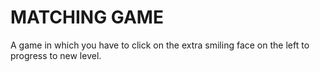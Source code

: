 # MATCHING GAME

A game in which you have to click on the extra smiling face on the left to progress to new level.